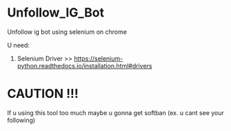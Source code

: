 # Unfollow_IG_Bot
Unfollow ig bot using selenium on chrome

U need:
1. Selenium Driver >> https://selenium-python.readthedocs.io/installation.html#drivers

# CAUTION !!!
If u using this tool too much maybe u gonna get softban (ex. u cant see your following)
